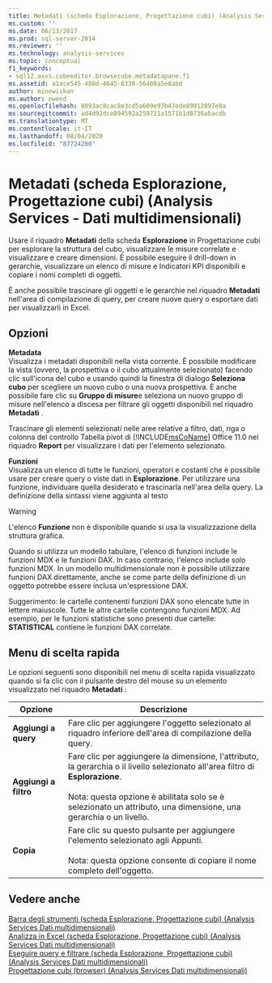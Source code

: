 ```yaml
---
title: Metadati (scheda Esplorazione, Progettazione cubi) (Analysis Services-Dati multidimensionali) | Microsoft Docs
ms.custom: ''
ms.date: 06/13/2017
ms.prod: sql-server-2014
ms.reviewer: ''
ms.technology: analysis-services
ms.topic: conceptual
f1_keywords:
- sql12.asvs.cubeeditor.browsecube.metadatapane.f1
ms.assetid: a1ace545-488d-4645-8330-56408a5e8abd
author: minewiskan
ms.author: owend
ms.openlocfilehash: 8093ac8cac8e3cd5a609e97b47ede89912897e8a
ms.sourcegitcommit: ad4d92dce894592a259721a1571b1d8736abacdb
ms.translationtype: MT
ms.contentlocale: it-IT
ms.lasthandoff: 08/04/2020
ms.locfileid: "87724280"
---
```

# <a name="metadata-browser-tab-cube-designer-analysis-services---multidimensional-data"></a>Metadati (scheda Esplorazione, Progettazione cubi) (Analysis Services - Dati multidimensionali)
  Usare il riquadro **Metadati** della scheda **Esplorazione** in Progettazione cubi per esplorare la struttura del cubo, visualizzare le misure correlate e visualizzare e creare dimensioni. È possibile eseguire il drill-down in gerarchie, visualizzare un elenco di misure e Indicatori KPI disponibili e copiare i nomi completi di oggetti.  
  
 È anche possibile trascinare gli oggetti e le gerarchie nel riquadro **Metadati** nell'area di compilazione di query, per creare nuove query o esportare dati per visualizzarli in Excel.  
  
## <a name="options"></a>Opzioni  
 **Metadata**  
 Visualizza i metadati disponibili nella vista corrente. È possibile modificare la vista (ovvero, la prospettiva o il cubo attualmente selezionato) facendo clic sull'icona del cubo e usando quindi la finestra di dialogo **Seleziona cubo** per scegliere un nuovo cubo o una nuova prospettiva. È anche possibile fare clic su **Gruppo di misure**e seleziona un nuovo gruppo di misure nell'elenco a discesa per filtrare gli oggetti disponibili nel riquadro **Metadati** .  
  
 Trascinare gli elementi selezionati nelle aree relative a filtro, dati, riga o colonna del controllo Tabella pivot di [!INCLUDE[msCoName](../includes/msconame-md.md)] Office 11.0 nel riquadro **Report** per visualizzare i dati per l'elemento selezionato.  
  
 **Funzioni**  
 Visualizza un elenco di tutte le funzioni, operatori e costanti che è possibile usare per creare query o viste dati in **Esplorazione**. Per utilizzare una funzione, individuare quella desiderato e trascinarla nell'area della query. La definizione della sintassi viene aggiunta al testo  
  
> [!WARNING]  
>  L'elenco **Funzione** non è disponibile quando si usa la visualizzazione della struttura grafica.  
  
 Quando si utilizza un modello tabulare, l'elenco di funzioni include le funzioni MDX e le funzioni DAX. In caso contrario, l'elenco include solo funzioni MDX. In un modello multidimensionale non è possibile utilizzare funzioni DAX direttamente, anche se come parte della definizione di un oggetto potrebbe essere inclusa un'espressione DAX.  
  
 Suggerimento: le cartelle contenenti funzioni DAX sono elencate tutte in lettere maiuscole. Tutte le altre cartelle contengono funzioni MDX. Ad esempio, per le funzioni statistiche sono presenti due cartelle: **STATISTICAL** contiene le funzioni DAX correlate.  
  
## <a name="context-menu"></a>Menu di scelta rapida  
 Le opzioni seguenti sono disponibili nel menu di scelta rapida visualizzato quando si fa clic con il pulsante destro del mouse su un elemento visualizzato nel riquadro **Metadati** :  
  
|Opzione|Descrizione|  
|------------|-----------------|  
|**Aggiungi a query**|Fare clic per aggiungere l'oggetto selezionato al riquadro inferiore dell'area di compilazione della query.|  
|**Aggiungi a filtro**|Fare clic per aggiungere la dimensione, l'attributo, la gerarchia o il livello selezionato all'area filtro di **Esplorazione**.<br /><br /> Nota: questa opzione è abilitata solo se è selezionato un attributo, una dimensione, una gerarchia o un livello.|  
|**Copia**|Fare clic su questo pulsante per aggiungere l'elemento selezionato agli Appunti.<br /><br /> Nota: questa opzione consente di copiare il nome completo dell'oggetto.|  
  
## <a name="see-also"></a>Vedere anche  
 [Barra degli strumenti &#40;scheda Esplorazione, Progettazione cubi&#41; &#40;Analysis Services Dati multidimensionali&#41;](toolbar-browser-tab-cube-designer-analysis-services-multidimensional-data.md)   
 [Analizza in Excel &#40;scheda Esplorazione, Progettazione cubi&#41; &#40;Analysis Services Dati multidimensionali&#41;](analyze-in-excel-browser-cube-designer-analysis-services-multidimensional-data.md)   
 [Eseguire query e filtrare &#40;scheda Esplorazione, Progettazione cubi&#41; &#40;Analysis Services Dati multidimensionali&#41;](query-filter-browser-cube-designer-analysis-services-multidimensional-data.md)   
 [Progettazione cubi &#40;browser&#41; &#40;Analysis Services Dati multidimensionali&#41;](browser-cube-designer-analysis-services-multidimensional-data.md)  
  
  
